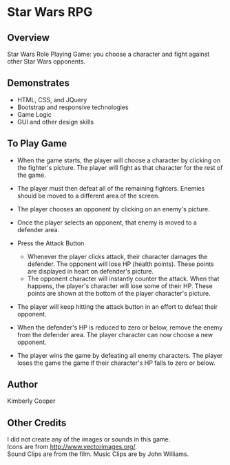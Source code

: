 # Star Wars RPG

## Overview
Star Wars Role Playing Game: you choose a character and fight against other Star Wars opponents.

## Demonstrates
* HTML, CSS, and JQuery
* Bootstrap and responsive technologies
* Game Logic
* GUI and other design skills

## To Play Game
* When the game starts, the player will choose a character by clicking on the fighter's picture. The player will fight as that character for the rest of the game.
* The player must then defeat all of the remaining fighters. Enemies should be moved to a different area of the screen.
* The player chooses an opponent by clicking on an enemy's picture.
* Once the player selects an opponent, that enemy is moved to a defender area.

* Press the Attack Button
  *  Whenever the player clicks attack, their character damages the defender. The opponent will lose HP (health points). These points are displayed in heart on defender's picture. 
  * The opponent character will instantly counter the attack. When that happens, the player's character will lose some of their HP. These points are shown at the bottom of the player character's picture.
* The player will keep hitting the attack button in an effort to defeat their opponent.
* When the defender's HP is reduced to zero or below, remove the enemy from the defender area. The player character can now choose a new opponent.
* The player wins the game by defeating all enemy characters. The player loses the game the game if their character's HP falls to zero or below.

## Author
Kimberly Cooper

## Other Credits
I did not create any of the images or sounds in this game.  
Icons are from http://www.vectorimages.org/.  
Sound Clips are from the film.
Music Clips are by John Williams.
